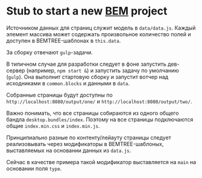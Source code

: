 # Stub to start a new [BEM](https://bem.info) project

Источником данных для страниц служит модель в `data/data.js`.
Каждый элемент массива может содержать произвольное количество полей и доступен
в BEMTREE-шаблонах в `this.data`.

За сборку отвечают `gulp`-задачи.

В типичном случае для разработки следует в фоне запустить дев-сервер (например,
`npm start &`) и запустить задачу по умолчанию (`gulp`). Она выполнит стартовую
сборку и запустит вотчер над исходниками в `common.blocks` и данными в `data`.

Собранные страницы будут доступны по `http://localhost:8080/output/one/` и `http://localhost:8080/output/two/`.

Важно понимать, что все страницы собираются из одного общего бандла
`desktop.bundles/index`. Поэтому на все страницы подключаются общие
`index.min.css` и `index.min.js`.

Принципиально разные по контенту/лейауту страницы следует реализовывать через
модификаторы в BEMTREE-шаблоных, выставляемых на основании данных из `data.js`.

Сейчас в качестве примера такой модификатор выставляется на `main` на основании
поля `type`.
